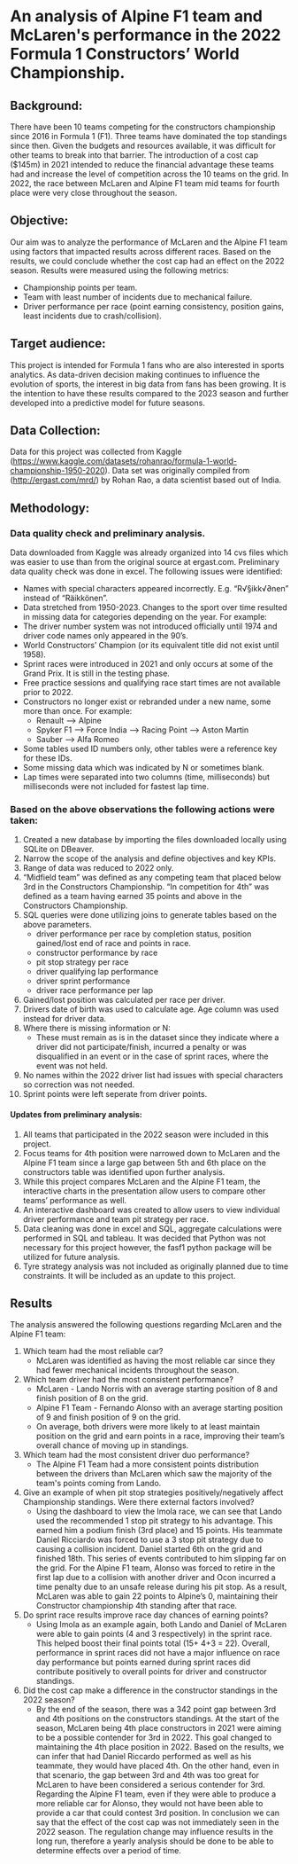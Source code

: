 # An analysis of Alpine F1 team and McLaren's performance in the 2022 Formula 1 Constructors’ World Championship.


## Background:
There have been 10 teams competing for the constructors championship since 2016 in Formula 1 (F1). Three teams have dominated the top standings since then. Given the budgets and resources available, it was difficult for other teams to break into that barrier. The introduction of a cost cap ($145m) in 2021 intended to reduce the financial advantage these teams had and increase the level of competition across the 10 teams on the grid. In 2022, the race between McLaren and Alpine F1 team mid teams for fourth place were very close throughout the season.

## Objective: 
Our aim was to analyze the performance of McLaren and the Alpine F1 team using factors that impacted results across different races. Based on the results, we could conclude whether the cost cap had an effect on the 2022 season. Results were measured using the following metrics: 
* Championship points per team.
* Team with least number of incidents due to mechanical failure. 
* Driver performance per race (point earning consistency, position gains, least incidents due to crash/collision).

## Target audience:
This project is intended for Formula 1 fans who are also interested in sports analytics. As data-driven decision making continues to influence the evolution of sports, the interest in big data from fans has been growing.  It is the intention to have these results compared to the 2023 season and further developed into a predictive model for future seasons. 

## Data Collection:
 Data for this project was collected from Kaggle (https://www.kaggle.com/datasets/rohanrao/formula-1-world-championship-1950-2020).
 Data set was originally compiled from (http://ergast.com/mrd/) by Rohan Rao, a data scientist based out of India. 
 
## Methodology: 
### Data quality check and preliminary analysis.
Data downloaded from Kaggle was already organized into 14 cvs files which was easier to use than from the original source at ergast.com. 
Preliminary data quality check was done in excel. The following issues were identified:
* Names with special characters appeared incorrectly. E.g. “R√§ikk√∂nen” instead of “Räikkönen”.
* Data stretched from 1950-2023. Changes to the sport over time resulted in missing data for categories depending on the year. For example:
*	The driver number system was not introduced officially until 1974 and driver code names only appeared in the 90’s. 
*	World Constructors’ Champion (or its equivalent title did not exist until 1958). 
*	Sprint races were introduced in 2021 and only occurs at some of the Grand Prix. It is still in the testing phase. 
*	Free practice sessions and qualifying race start times are not available prior to 2022.
*	Constructors no longer exist or rebranded under a new name, some more than once. For example:
    * Renault --> Alpine
    * Spyker F1 --> Force India --> Racing Point --> Aston Martin
    * Sauber --> Alfa Romeo 
*	Some tables used ID numbers only, other tables were a reference key for these IDs.
*	Some missing data which was indicated by N or sometimes blank. 
*	Lap times were separated into two columns (time, milliseconds) but milliseconds were not included for fastest lap time.

### Based on the above observations the following actions were taken: 
1.	Created a new database by importing the files downloaded locally using SQLite on DBeaver. 
2.	Narrow the scope of the analysis and define objectives and key KPIs.
3.	Range of data was reduced to 2022 only.
4.	“Midfield team” was defined as any competing team that placed below 3rd in the Constructors Championship. “In competition for 4th” was defined as a team having earned 35 points and above in the Constructors Championship.  
5.	SQL queries were done utilizing joins to generate tables based on the above parameters.
    * driver performance per race by completion status, position gained/lost end of race and points in race. 
    * constructor performance by race
    * pit stop strategy per race
    * driver qualifying lap performance
    * driver sprint performance
    * driver race performance per lap
6.	Gained/lost position was calculated per race per driver. 
7.	Drivers date of birth was used to calculate age. Age column was used instead for driver data. 
9.	Where there is missing information or N:
    * These must remain as is in the dataset since they indicate where a driver did not participate/finish, incurred a penalty or was disqualified in an event or in the case of sprint races, where the event was not held. 
10.	No names within the 2022 driver list had issues with special characters so correction was not needed. 
11. Sprint points were left seperate from driver points. 

#### Updates from preliminary analysis:
1.  All teams that participated in the 2022 season were included in this project. 
2.  Focus teams for 4th position were narrowed down to McLaren and the Alpine F1 team since a large gap between 5th and 6th place on the constructors table was identified upon further analysis. 
3.  While this project compares McLaren and the Alpine F1 team, the interactive charts in the presentation allow users to compare other teams’ performance as well. 
4.  An interactive dashboard was created to allow users to view individual driver performance and team pit strategy per race. 
5.  Data cleaning was done in excel and SQL, aggregate calculations were performed in SQL and tableau. It was decided that Python was not necessary for this project however, the fasf1 python package will be utilized for future analysis. 
6.  Tyre strategy analysis was not included as originally planned due to time constraints. It will be included as an update to this project. 

## Results
The analysis answered the following questions regarding McLaren and the Alpine F1 team: 
1.  Which team had the most reliable car?
      + McLaren was identified as having the most reliable car since they had fewer mechanical incidents throughout the season. 
2.  Which team driver had the most consistent performance? 
      + McLaren - Lando Norris with an average starting position of 8 and finish position of 8 on the grid. 
      + Alpine F1 Team - Fernando Alonso with an average starting position of 9 and finish position of 9 on the grid.  
      + On average, both drivers were more likely to at least maintain position on the grid and earn points in a race, improving their team’s overall chance of moving up in standings. 
3.  Which team had the most consistent driver duo performance?
      + The Alpine F1 Team had a more consistent points distribution between the drivers than McLaren which saw the majority of the team's points coming from Lando. 
4.  Give an example of when pit stop strategies positively/negatively affect Championship standings. Were there external factors involved? 
      + Using the dashboard to view the Imola race, we can see that Lando used the recommended 1 stop pit strategy to his advantage. This earned him a podium finish (3rd place) and 15 points. His teammate Daniel Ricciardo was forced to use a 3 stop pit strategy due to causing a collision incident. Daniel started 6th on the grid and finished 18th. This series of events contributed to him slipping far on the grid. For the Alpine F1 team, Alonso was forced to retire in the first lap due to a collision with another driver and Ocon incurred a time penalty due to an unsafe release during his pit stop. As a result, McLaren was able to gain 22 points to Alpine’s 0, maintaining their Constructor championship 4th standing after that race.
5.  Do sprint race results improve race day chances of earning points?
      + Using Imola as an example again, both Lando and Daniel of McLaren were able to gain points (4 and 3 respectively) in the sprint race. This helped boost their final points total (15+ 4+3 = 22). Overall, performance in sprint races did not have a major influence on race day performance but points earned during sprint races did contribute positively to overall points for driver and constructor standings. 
6.  Did the cost cap make a difference in the constructor standings in the 2022 season?
     + By the end of the season, there was a 342 point gap between 3rd and 4th positions on the constructors standings. At the start of the season, McLaren being 4th place constructors in 2021 were aiming to be a possible contender for 3rd in 2022. This goal changed to maintaining the 4th place position in 2022. Based on the results, we can infer that had Daniel Riccardo performed as well as his teammate, they would have placed 4th. On the other hand, even in that scenario, the gap between 3rd and 4th was too great for McLaren to have been considered a serious contender for 3rd. Regarding the Alpine F1 team, even if they were able to produce a more reliable car for Alonso, they would not have been able to provide a car that could contest 3rd position. In conclusion we can say that the effect of the cost cap was not immediately seen in the 2022 season. The regulation change may influence results in the long run, therefore a yearly analysis should be done to be able to determine effects over a period of time.  
     
    
